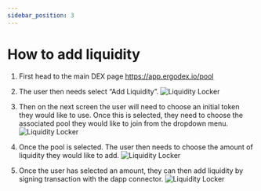 ```yaml
---
sidebar_position: 3
---
```


# How to add liquidity

1. First head to the main DEX page https://app.ergodex.io/pool

2. The user then needs select “Add Liquidity”.
![Liquidity Locker](/img/user-guides/add-liquidity/1.png)

3. Then on the next screen the user will need to choose an initial token they would like to use. Once this is selected, they need to choose the associated pool they would like to join from the dropdown menu. 
![Liquidity Locker](/img/user-guides/add-liquidity/2.png)

4. Once the pool is selected. The user then needs to choose the amount of liquidity they would like to add. 
![Liquidity Locker](/img/user-guides/add-liquidity/3.png)

5. Once the user has selected an amount, they can then add liquidity by signing transaction with the dapp connector. 
![Liquidity Locker](/img/user-guides/add-liquidity/4.png)
